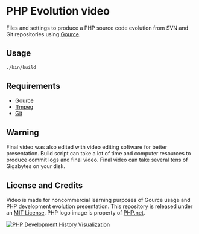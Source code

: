 # PHP Evolution video

Files and settings to produce a PHP source code evolution from SVN and Git
repositories using [Gource](http://gource.io/).

## Usage

```bash
./bin/build
```

## Requirements

* [Gource](http://gource.io/)
* [ffmpeg](https://www.ffmpeg.org/)
* [Git](http://git-scm.com/)

## Warning

Final video was also edited with video editing software for better presentation.
Build script can take a lot of time and computer resources to produce commit
logs and final video. Final video can take several tens of Gigabytes on your disk.

## License and Credits

Video is made for noncommercial learning purposes of Gource usage and PHP development
evolution presentation. This repository is released under an [MIT License](LICENSE).
PHP logo image is property of [PHP.net](http://php.net/copyright.php).

[![PHP Development History Visualization](http://img.youtube.com/vi/SXkaP_r-c5k/0.jpg)](http://youtu.be/SXkaP_r-c5k)
